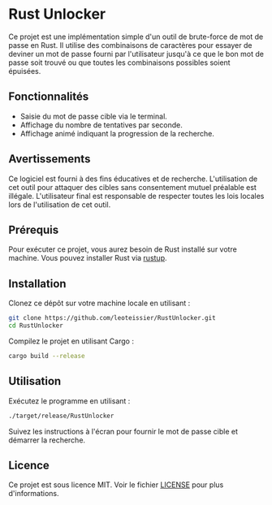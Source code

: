 # Rust Unlocker

Ce projet est une implémentation simple d'un outil de brute-force de mot de passe en Rust. Il utilise des combinaisons de caractères pour essayer de deviner un mot de passe fourni par l'utilisateur jusqu'à ce que le bon mot de passe soit trouvé ou que toutes les combinaisons possibles soient épuisées.

## Fonctionnalités

- Saisie du mot de passe cible via le terminal.
- Affichage du nombre de tentatives par seconde.
- Affichage animé indiquant la progression de la recherche.

## Avertissements

Ce logiciel est fourni à des fins éducatives et de recherche. L'utilisation de cet outil pour attaquer des cibles sans consentement mutuel préalable est illégale. L'utilisateur final est responsable de respecter toutes les lois locales lors de l'utilisation de cet outil.

## Prérequis

Pour exécuter ce projet, vous aurez besoin de Rust installé sur votre machine. Vous pouvez installer Rust via [rustup](https://rustup.rs/).

## Installation

Clonez ce dépôt sur votre machine locale en utilisant :

```bash
git clone https://github.com/leoteissier/RustUnlocker.git
cd RustUnlocker
```

Compilez le projet en utilisant Cargo :

```bash
cargo build --release
```

## Utilisation

Exécutez le programme en utilisant :

```bash
./target/release/RustUnlocker
```

Suivez les instructions à l'écran pour fournir le mot de passe cible et démarrer la recherche.

## Licence

Ce projet est sous licence MIT. Voir le fichier [LICENSE](LICENSE) pour plus d'informations.
